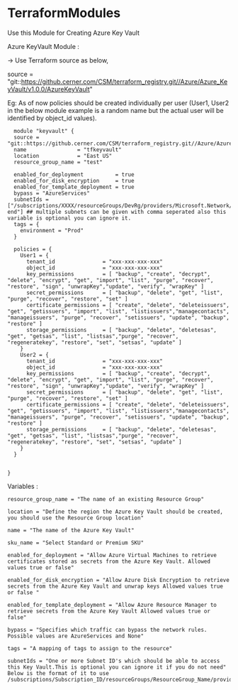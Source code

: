 # TerraformModules

Use this Module for Creating Azure Key Vault

Azure KeyVault Module :

-> Use Terraform source as below,
   
   source = "git::https://github.cerner.com/CSM/terraform_registry.git//Azure/Azure_KeyVault/v1.0.0/AzureKeyVault"


Eg: 
    As of now policies should be created individually per user (User1, User2 in the below module example is a random name but the actual user will be identified by object_id  values).
	
	
	  module "keyvault" {
	  source = "git::https://github.cerner.com/CSM/terraform_registry.git//Azure/Azure_KeyVault/v1.0.0/AzureKeyVault"
	  name                = "tfkeyvault"
	  location            = "East US"
	  resource_group_name = "test"
	  
	  enabled_for_deployment          = true
	  enabled_for_disk_encryption     = true
	  enabled_for_template_deployment = true
	  bypass = "AzureServices"
	  subnetIds = ["/subscriptions/XXXX/resourceGroups/DevRg/providers/Microsoft.Network/virtualNetworks/DevVnet/subnets/front-end"] ## multiple subnets can be given with comma seperated also this variable is optional you can ignore it.
	  tags = {
		environment = "Prod"
	  }

	  policies = {
		User1 = {
		  tenant_id               = "xxx-xxx-xxx-xxx"
		  object_id               = "xxx-xxx-xxx-xxx"
		  key_permissions         = [ "backup", "create", "decrypt", "delete", "encrypt", "get", "import", "list", "purge", "recover", "restore", "sign", "unwrapKey","update", "verify", "wrapKey" ]
		  secret_permissions      = [ "backup", "delete", "get", "list", "purge", "recover", "restore", "set" ]
		  certificate_permissions = [ "create", "delete", "deleteissuers", "get", "getissuers", "import", "list", "listissuers","managecontacts", "manageissuers", "purge", "recover", "setissuers", "update", "backup", "restore" ]
		  storage_permissions     = [ "backup", "delete", "deletesas", "get", "getsas", "list", "listsas","purge", "recover", "regeneratekey", "restore", "set", "setsas", "update" ]
		}
		User2 = {
		  tenant_id               = "xxx-xxx-xxx-xxx"
		  object_id               = "xxx-xxx-xxx-xxx"
		  key_permissions         = [ "backup", "create", "decrypt", "delete", "encrypt", "get", "import", "list", "purge", "recover", "restore", "sign", "unwrapKey","update", "verify", "wrapKey" ]
		  secret_permissions      = [ "backup", "delete", "get", "list", "purge", "recover", "restore", "set" ]
		  certificate_permissions = [ "create", "delete", "deleteissuers", "get", "getissuers", "import", "list", "listissuers","managecontacts", "manageissuers", "purge", "recover", "setissuers", "update", "backup", "restore" ]
		  storage_permissions     = [ "backup", "delete", "deletesas", "get", "getsas", "list", "listsas","purge", "recover", "regeneratekey", "restore", "set", "setsas", "update" ]
		}
	  }

	  
	}


Variables :


	resource_group_name = "The name of an existing Resource Group"

	location = "Define the region the Azure Key Vault should be created, you should use the Resource Group location"

	name = "The name of the Azure Key Vault"

	sku_name = "Select Standard or Premium SKU"

	enabled_for_deployment = "Allow Azure Virtual Machines to retrieve certificates stored as secrets from the Azure Key Vault. Allowed values true or false"

	enabled_for_disk_encryption = "Allow Azure Disk Encryption to retrieve secrets from the Azure Key Vault and unwrap keys Allowed values true or false "

	enabled_for_template_deployment = "Allow Azure Resource Manager to retrieve secrets from the Azure Key Vault Allowed values true or false"

	bypass = "Specifies which traffic can bypass the network rules. Possible values are AzureServices and None"
	  
	tags = "A mapping of tags to assign to the resource"

	subnetIds = "One or more Subnet ID's which should be able to access this Key Vault.This is optional you can ignore it if you do not need" Below is the format of it to use
	/subscriptions/Subscription_ID/resourceGroups/ResourceGroup_Name/providers/Microsoft.Network/virtualNetworks/Vnet_Name/subnets/Subnet_name
